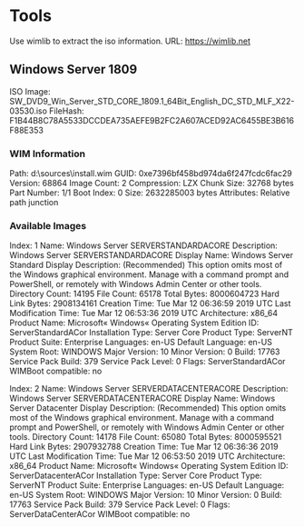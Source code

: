 # Tools

Use wimlib to extract the iso information.
URL: <https://wimlib.net>

## Windows Server 1809

ISO Image: SW_DVD9_Win_Server_STD_CORE_1809.1_64Bit_English_DC_STD_MLF_X22-03530.iso
FileHash: F1B44B8C78A5533DCCDEA735AEFE9B2FC2A607ACED92AC6455BE3B616F88E353

### WIM Information

Path: d:\sources\install.wim
GUID: 0xe7396bf458bd974da6f247fcdc6fac29
Version: 68864
Image Count: 2
Compression: LZX
Chunk Size: 32768 bytes
Part Number: 1/1
Boot Index: 0
Size: 2632285003 bytes
Attributes: Relative path junction

### Available Images

Index: 1
Name: Windows Server SERVERSTANDARDACORE
Description: Windows Server SERVERSTANDARDACORE
Display Name: Windows Server Standard
Display Description: (Recommended) This option omits most of the Windows graphical environment. Manage with a command prompt and PowerShell, or remotely with Windows Admin Center or other tools.
Directory Count: 14195
File Count: 65178
Total Bytes: 8000604723
Hard Link Bytes: 2908134161
Creation Time: Tue Mar 12 06:36:59 2019 UTC
Last Modification Time: Tue Mar 12 06:53:36 2019 UTC
Architecture: x86_64
Product Name: Microsoft« Windows« Operating System
Edition ID: ServerStandardACor
Installation Type: Server Core
Product Type: ServerNT
Product Suite: Enterprise
Languages: en-US
Default Language: en-US
System Root: WINDOWS
Major Version: 10
Minor Version: 0
Build: 17763
Service Pack Build: 379
Service Pack Level: 0
Flags: ServerStandardACor
WIMBoot compatible: no

Index: 2
Name: Windows Server SERVERDATACENTERACORE
Description: Windows Server SERVERDATACENTERACORE
Display Name: Windows Server Datacenter
Display Description: (Recommended) This option omits most of the Windows graphical environment. Manage with a command prompt and PowerShell, or remotely with Windows Admin Center or other tools.
Directory Count: 14178
File Count: 65080
Total Bytes: 8000595521
Hard Link Bytes: 2907932788
Creation Time: Tue Mar 12 06:36:36 2019 UTC
Last Modification Time: Tue Mar 12 06:53:50 2019 UTC
Architecture: x86_64
Product Name: Microsoft« Windows« Operating System
Edition ID: ServerDatacenterACor
Installation Type: Server Core
Product Type: ServerNT
Product Suite: Enterprise
Languages: en-US
Default Language: en-US
System Root: WINDOWS
Major Version: 10
Minor Version: 0
Build: 17763
Service Pack Build: 379
Service Pack Level: 0
Flags: ServerDataCenterACor
WIMBoot compatible: no
